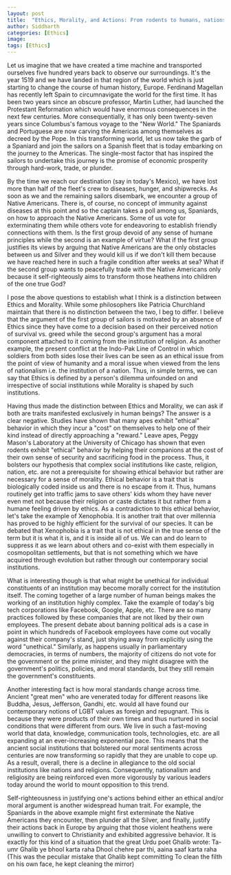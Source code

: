 ```yaml
---
layout: post
title:  "Ethics, Morality, and Actions: From rodents to humans, nations to companies, ancients to contemporaries"
author: Siddharth
categories: [Ethics]
image: 
tags: [Ethics]
---
```

Let us imagine that we have created a time machine and transported ourselves five hundred years back to observe our surroundings. It's the year 1519 and we have landed in that region of the world which is just starting to change the course of human history, Europe. Ferdinand Magellan has recently left Spain to circumnavigate the world for the first time. It has been two years since an obscure professor, Martin Luther, had launched the Protestant Reformation which would have enormous consequences in the next few centuries. More consequentially, it has only been twenty-seven years since Columbus's famous voyage to the "New World." The Spaniards and Portuguese are now carving the Americas among themselves as decreed by the Pope. In this transforming world, let us now take the garb of a Spaniard and join the sailors on a Spanish fleet that is today embarking on the journey to the Americas. The single-most factor that has inspired the sailors to undertake this journey is the promise of economic prosperity through hard-work, trade, or plunder.

By the time we reach our destination (say in today's Mexico), we have lost more than half of the fleet's crew to diseases, hunger, and shipwrecks. As soon as we and the remaining sailors disembark, we encounter a group of Native Americans. There is, of course, no concept of immunity against diseases at this point and so the captain takes a poll among us, Spaniards, on how to approach the Native Americans. Some of us vote for exterminating them while others vote for endeavoring to establish friendly connections with them. Is the first group devoid of any sense of humane principles while the second is an example of virtue? What if the first group justifies its views by arguing that Native Americans are the only obstacles between us and Silver and they would kill us if we don't kill them because we have reached here in such a fragile condition after weeks at sea? What if the second group wants to peacefully trade with the Native Americans only because it self-righteously aims to transform those heathens into children of the one true God?

I pose the above questions to establish what I think is a distinction between Ethics and Morality. While some philosophers like Patricia Churchland maintain that there is no distinction between the two, I beg to differ. I believe that the argument of the first group of sailors is motivated by an absence of Ethics since they have come to a decision based on their perceived notion of survival vs. greed while the second group's argument has a moral component attached to it coming from the institution of religion. As another example, the present conflict at the Indo-Pak Line of Control in which soldiers from both sides lose their lives can be seen as an ethical issue from the point of view of humanity and a moral issue when viewed from the lens of nationalism i.e. the institution of a nation. Thus, in simple terms, we can say that Ethics is defined by a person's dilemma unfounded on and irrespective of social institutions while Morality is shaped by such institutions.

Having thus made the distinction between Ethics and Morality, we can ask if both are traits manifested exclusively in human beings? The answer is a clear negative. Studies have shown that many apes exhibit "ethical" behavior in which they incur a "cost" on themselves to help one of their kind instead of directly approaching a "reward." Leave apes, Peggy Mason's Laboratory at the University of Chicago has shown that even rodents exhibit "ethical" behavior by helping their companions at the cost of their own sense of security and sacrificing food in the process. Thus, it bolsters our hypothesis that complex social institutions like caste, religion, nation, etc. are not a prerequisite for showing ethical behavior but rather are necessary for a sense of morality. Ethical behavior is a trait that is biologically coded inside us and there is no escape from it. Thus, humans routinely get into traffic jams to save others' kids whom they have never even met not because their religion or caste dictates it but rather from a humane feeling driven by ethics. As a contradiction to this ethical behavior, let's take the example of Xenophobia. It is another trait that over millennia has proved to be highly efficient for the survival of our species. It can be debated that Xenophobia is a trait that is not ethical in the true sense of the term but it is what it is, and it is inside all of us. We can and do learn to suppress it as we learn about others and co-exist with them especially in cosmopolitan settlements, but that is not something which we have acquired through evolution but rather through our contemporary social institutions.

What is interesting though is that what might be unethical for individual constituents of an institution may become morally correct for the institution itself. The coming together of a large number of human beings makes the working of an institution highly complex. Take the example of today's big tech corporations like Facebook, Google, Apple, etc. There are so many practices followed by these companies that are not liked by their own employees. The present debate about banning political ads is a case in point in which hundreds of Facebook employees have come out vocally against their company's stand, just shying away from explicitly using the word "unethical." Similarly, as happens usually in parliamentary democracies, in terms of numbers, the majority of citizens do not vote for the government or the prime minister, and they might disagree with the government's politics, policies, and moral standards, but they still remain the government's constituents.

Another interesting fact is how moral standards change across time. Ancient "great men" who are venerated today for different reasons like Buddha, Jesus, Jefferson, Gandhi, etc. would all have found our contemporary notions of LGBT values as foreign and repugnant. This is because they were products of their own times and thus nurtured in social conditions that were different from ours. We live in such a fast-moving world that data, knowledge, communication tools, technologies, etc. are all expanding at an ever-increasing exponential pace. This means that the ancient social institutions that bolstered our moral sentiments across centuries are now transforming so rapidly that they are unable to cope up. As a result, overall, there is a decline in allegiance to the old social institutions like nations and religions. Consequently, nationalism and religiosity are being reinforced even more vigorously by various leaders today around the world to mount opposition to this trend.

Self-righteousness in justifying one's actions behind either an ethical and/or moral argument is another widespread human trait. For example, the Spaniards in the above example might first exterminate the Native Americans they encounter, then plunder all the Silver, and finally, justify their actions back in Europe by arguing that those violent heathens were unwilling to convert to Christianity and exhibited aggressive behavior. It is exactly for this kind of a situation that the great Urdu poet Ghalib wrote:
Ta-umr Ghalib ye bhool karta raha
Dhool chehre par thi, aaina saaf karta raha
(This was the peculiar mistake that Ghalib kept committing
To clean the filth on his own face, he kept cleaning the mirror)